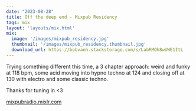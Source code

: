 ```yaml
---
date: "2023-08-28"
title: Off the deep end - Mixpub Residency
tags: mix
layout: 'layouts/mix.html'
mix:
  image: '/images/mixpub_residency.jpg'
  thumbnail: '/images/mixpub_residency.thumbnail.jpg'
  download_url: https://bobvanh.stackstorage.com/s/LabRMOh8wUWE1ItL
---
```


Trying something different this time, a 3 chapter approach: weird and funky at 118 bpm, some acid moving into hypno techno at 124 and closing off at 130 with electro and some classic techno.

Thanks for tuning in <3

[mixpubradio.mixlr.com](https://mixpubradio.mixlr.com/)